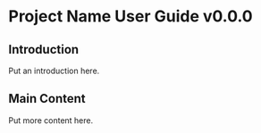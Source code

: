 # Project Name User Guide v0.0.0

## Introduction
Put an introduction here.

## Main Content
Put more content here.
